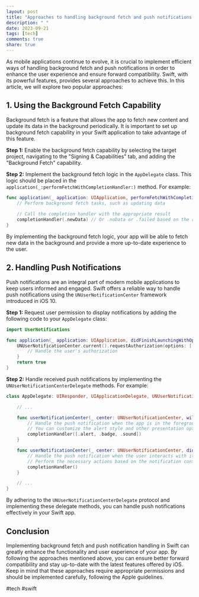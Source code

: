 ```yaml
---
layout: post
title: "Approaches to handling background fetch and push notifications in Swift for better forward compatibility"
description: " "
date: 2023-09-21
tags: [tech]
comments: true
share: true
---
```


As mobile applications continue to evolve, it is crucial to implement efficient ways of handling background fetch and push notifications in order to enhance the user experience and ensure forward compatibility. Swift, with its powerful features, provides several approaches to achieve this. In this article, we will explore two popular approaches:

## 1. Using the Background Fetch Capability

Background fetch is a feature that allows the app to fetch new content and update its data in the background periodically. It is important to set up background fetch capability in your Swift application to take advantage of this feature. 

**Step 1:** Enable the background fetch capability by selecting the target project, navigating to the "Signing & Capabilities" tab, and adding the "Background Fetch" capability.

**Step 2:** Implement the background fetch logic in the `AppDelegate` class. This logic should be placed in the `application(_:performFetchWithCompletionHandler:)` method. For example:

```swift
func application(_ application: UIApplication, performFetchWithCompletionHandler completionHandler: @escaping (UIBackgroundFetchResult) -> Void) {
    // Perform background fetch tasks, such as updating data
    
    // Call the completion handler with the appropriate result
    completionHandler(.newData) // Or .noData or .failed based on the result of fetch tasks
}
```

By implementing the background fetch logic, your app will be able to fetch new data in the background and provide a more up-to-date experience to the user.

## 2. Handling Push Notifications

Push notifications are an integral part of modern mobile applications to keep users informed and engaged. Swift offers a reliable way to handle push notifications using the `UNUserNotificationCenter` framework introduced in iOS 10.

**Step 1:** Request user permission to display notifications by adding the following code to your `AppDelegate` class:

```swift
import UserNotifications

func application(_ application: UIApplication, didFinishLaunchingWithOptions launchOptions: [UIApplication.LaunchOptionsKey: Any]?) -> Bool {
    UNUserNotificationCenter.current().requestAuthorization(options: [.alert, .badge, .sound]) { granted, error in
        // Handle the user's authorization
    }
    return true
}
```

**Step 2:** Handle received push notifications by implementing the `UNUserNotificationCenterDelegate` methods. For example:

```swift
class AppDelegate: UIResponder, UIApplicationDelegate, UNUserNotificationCenterDelegate {

    // ...

    func userNotificationCenter(_ center: UNUserNotificationCenter, willPresent notification: UNNotification, withCompletionHandler completionHandler: @escaping (UNNotificationPresentationOptions) -> Void) {
        // Handle the push notification when the app is in the foreground
        // You can customize the alert style and other presentation options here
        completionHandler([.alert, .badge, .sound])
    }

    func userNotificationCenter(_ center: UNUserNotificationCenter, didReceive response: UNNotificationResponse, withCompletionHandler completionHandler: @escaping () -> Void) {
        // Handle the push notification when the user interacts with it
        // Perform the necessary actions based on the notification content
        completionHandler()
    }

    // ...
}
```

By adhering to the `UNUserNotificationCenterDelegate` protocol and implementing these delegate methods, you can handle push notifications effectively in your Swift app.

## Conclusion

Implementing background fetch and push notification handling in Swift can greatly enhance the functionality and user experience of your app. By following the approaches mentioned above, you can ensure better forward compatibility and stay up-to-date with the latest features offered by iOS. Keep in mind that these approaches require appropriate permissions and should be implemented carefully, following the Apple guidelines.

#tech #swift